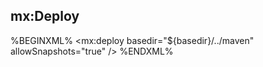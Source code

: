 ## mx:Deploy

%BEGINXML%
<mx:deploy basedir="${basedir}/../maven" allowSnapshots="true" />
%ENDXML%
